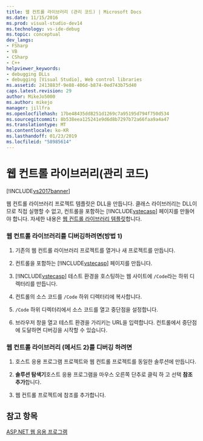 ```yaml
---
title: 웹 컨트롤 라이브러리 (관리 코드) | Microsoft Docs
ms.date: 11/15/2016
ms.prod: visual-studio-dev14
ms.technology: vs-ide-debug
ms.topic: conceptual
dev_langs:
- FSharp
- VB
- CSharp
- C++
helpviewer_keywords:
- debugging DLLs
- debugging [Visual Studio], Web control libraries
ms.assetid: 2413883f-9e88-406d-b874-0ed743b75d40
caps.latest.revision: 29
author: MikeJo5000
ms.author: mikejo
manager: jillfra
ms.openlocfilehash: 17be48435dd8251d1269c7a95195d794f750d534
ms.sourcegitcommit: 8b538eea125241e9d6d8b7297b72a66faa9a4a47
ms.translationtype: MT
ms.contentlocale: ko-KR
ms.lasthandoff: 01/23/2019
ms.locfileid: "58985614"
---
```

# <a name="web-control-library-managed-code"></a>웹 컨트롤 라이브러리(관리 코드)
[!INCLUDE[vs2017banner](../includes/vs2017banner.md)]

웹 컨트롤 라이브러리 프로젝트 템플릿은 DLL을 만듭니다. 클래스 라이브러리는 DLL이므로 직접 실행할 수 없고, 컨트롤을 포함하는 [!INCLUDE[vstecasp](../includes/vstecasp-md.md)] 페이지를 만들어야 합니다. 자세한 내용은 [웹 컨트롤 라이브러리 템플릿](http://msdn.microsoft.com/00666b07-71d2-4ace-a13c-cc130a3ce372)합니다.  
  
### <a name="to-debug-a-web-control-library-method-1"></a>웹 컨트롤 라이브러리를 디버깅하려면(방법 1)  
  
1.  기존의 웹 컨트롤 라이브러리 프로젝트를 열거나 새 프로젝트를 만듭니다.  
  
2.  컨트롤을 포함하는 [!INCLUDE[vstecasp](../includes/vstecasp-md.md)] 페이지를 만듭니다.  
  
3.  [!INCLUDE[vstecasp](../includes/vstecasp-md.md)] 테스트 환경을 호스팅하는 웹 사이트에 `/Code`라는 하위 디렉터리를 만듭니다.  
  
4.  컨트롤의 소스 코드를 `/Code` 하위 디렉터리에 복사합니다.  
  
5.  `/Code` 하위 디렉터리에서 소스 코드를 열고 중단점을 설정합니다.  
  
6.  브라우저 창을 열고 테스트 환경을 가리키는 URL을 입력합니다. 컨트롤에서 중단점에 도달하면 디버깅을 시작할 수 있습니다.  
  
### <a name="to-debug-a-web-control-library-method-2"></a>웹 컨트롤 라이브러리 (메서드 2)를 디버깅 하려면  
  
1.  호스트 응용 프로그램 프로젝트와 웹 컨트롤 프로젝트를 동일한 솔루션에 만듭니다.  
  
2.  **솔루션 탐색기**호스트 응용 프로그램을 마우스 오른쪽 단추로 클릭 하 고 선택 **참조 추가**합니다.  
  
3.  웹 컨트롤 프로젝트에 참조를 추가합니다.  
  
## <a name="see-also"></a>참고 항목  
 [ASP.NET 웹 응용 프로그램](../debugger/debugging-preparation-aspnet-web-applications.md)
